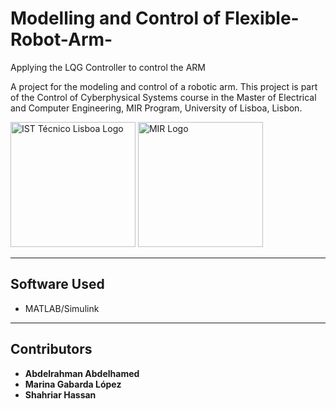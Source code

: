 #  Modelling and Control of Flexible-Robot-Arm-
Applying the LQG Controller to control the ARM


A project for the modeling and control of a robotic arm. This project is part of the Control of Cyberphysical Systems course in the Master of Electrical and Computer Engineering, MIR Program, University of Lisboa, Lisbon.



<img src="https://cqe.tecnico.ulisboa.pt/wp-content/uploads/2024/05/Instituto_Superior_Tecnico_Logo.png" alt="IST Técnico Lisboa Logo" width="200"/>
<img src="https://www.master-mir.eu/wp-content/uploads/logo_MIR-BLANC.png" alt="MIR Logo" width="200"/>



---

## Software Used
- MATLAB/Simulink

---

## Contributors
- **Abdelrahman Abdelhamed** 
- **Marina Gabarda López** 
- **Shahriar Hassan** 

